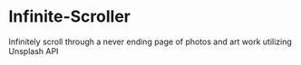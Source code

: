 # Infinite-Scroller
Infinitely scroll through a never ending page of photos and art work utilizing Unsplash API

